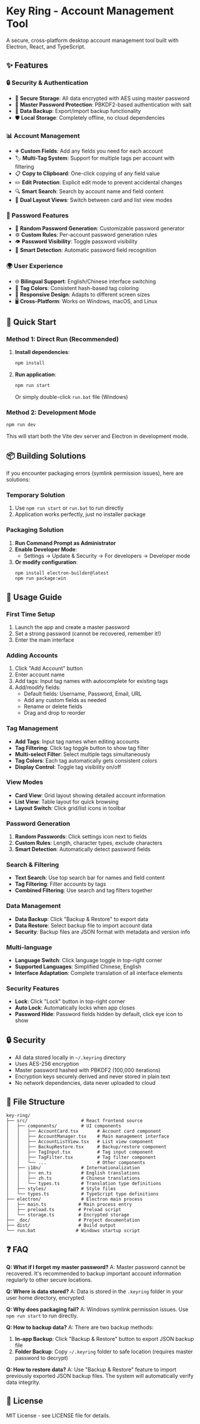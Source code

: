# Key Ring - Account Management Tool

A secure, cross-platform desktop account management tool built with Electron, React, and TypeScript.

## ✨ Features

### 🔒 Security & Authentication
- 🔐 **Secure Storage**: All data encrypted with AES using master password
- 🔑 **Master Password Protection**: PBKDF2-based authentication with salt
- 💾 **Data Backup**: Export/import backup functionality
- 🛡️ **Local Storage**: Completely offline, no cloud dependencies

### 📊 Account Management
- ➕ **Custom Fields**: Add any fields you need for each account
- 🏷️ **Multi-Tag System**: Support for multiple tags per account with filtering
- 📋 **Copy to Clipboard**: One-click copying of any field value
- ✏️ **Edit Protection**: Explicit edit mode to prevent accidental changes
- 🔍 **Smart Search**: Search by account name and field content
- 📱 **Dual Layout Views**: Switch between card and list view modes

### 🎲 Password Features
- 🔄 **Random Password Generation**: Customizable password generator
- ⚙️ **Custom Rules**: Per-account password generation rules
- 👁️ **Password Visibility**: Toggle password visibility
- 🎯 **Smart Detection**: Automatic password field recognition

### 🌍 User Experience
- 🌐 **Bilingual Support**: English/Chinese interface switching
- 🎨 **Tag Colors**: Consistent hash-based tag coloring
- 📱 **Responsive Design**: Adapts to different screen sizes
- 🖥️ **Cross-Platform**: Works on Windows, macOS, and Linux

## 🚀 Quick Start

### Method 1: Direct Run (Recommended)

1. **Install dependencies**:
   ```bash
   npm install
   ```

2. **Run application**:
   ```bash
   npm run start
   ```
   
   Or simply double-click `run.bat` file (Windows)

### Method 2: Development Mode

```bash
npm run dev
```

This will start both the Vite dev server and Electron in development mode.

## 📦 Building Solutions

If you encounter packaging errors (symlink permission issues), here are solutions:

### Temporary Solution
1. Use `npm run start` or `run.bat` to run directly
2. Application works perfectly, just no installer package

### Packaging Solution
1. **Run Command Prompt as Administrator**
2. **Enable Developer Mode**:
   - Settings → Update & Security → For developers → Developer mode
3. **Or modify configuration**:
   ```bash
   npm install electron-builder@latest
   npm run package:win
   ```

## 🎯 Usage Guide

### First Time Setup
1. Launch the app and create a master password
2. Set a strong password (cannot be recovered, remember it!)
3. Enter the main interface

### Adding Accounts
1. Click "Add Account" button
2. Enter account name
3. Add tags: Input tag names with autocomplete for existing tags
4. Add/modify fields:
   - Default fields: Username, Password, Email, URL
   - Add any custom fields as needed
   - Rename or delete fields
   - Drag and drop to reorder

### Tag Management
- **Add Tags**: Input tag names when editing accounts
- **Tag Filtering**: Click tag toggle button to show tag filter
- **Multi-select Filter**: Select multiple tags simultaneously
- **Tag Colors**: Each tag automatically gets consistent colors
- **Display Control**: Toggle tag visibility on/off

### View Modes
- **Card View**: Grid layout showing detailed account information
- **List View**: Table layout for quick browsing
- **Layout Switch**: Click grid/list icons in toolbar

### Password Generation
1. **Random Passwords**: Click settings icon next to fields
2. **Custom Rules**: Length, character types, exclude characters
3. **Smart Detection**: Automatically detect password fields

### Search & Filtering
- **Text Search**: Use top search bar for names and field content
- **Tag Filtering**: Filter accounts by tags
- **Combined Filtering**: Use search and tag filters together

### Data Management
- **Data Backup**: Click "Backup & Restore" to export data
- **Data Restore**: Select backup file to import account data
- **Security**: Backup files are JSON format with metadata and version info

### Multi-language
- **Language Switch**: Click language toggle in top-right corner
- **Supported Languages**: Simplified Chinese, English
- **Interface Adaptation**: Complete translation of all interface elements

### Security Features
- **Lock**: Click "Lock" button in top-right corner
- **Auto Lock**: Automatically locks when app closes
- **Password Hide**: Password fields hidden by default, click eye icon to show

## 🔒 Security

- All data stored locally in `~/.keyring` directory
- Uses AES-256 encryption
- Master password hashed with PBKDF2 (100,000 iterations)
- Encryption keys securely derived and never stored in plain text
- No network dependencies, data never uploaded to cloud

## 📁 File Structure

```
key-ring/
├── src/                    # React frontend source
│   ├── components/         # UI components
│   │   ├── AccountCard.tsx       # Account card component
│   │   ├── AccountManager.tsx    # Main management interface
│   │   ├── AccountListView.tsx   # List view component
│   │   ├── BackupRestore.tsx     # Backup/restore component
│   │   ├── TagInput.tsx          # Tag input component
│   │   ├── TagFilter.tsx         # Tag filter component
│   │   └── ...                   # Other components
│   ├── i18n/               # Internationalization
│   │   ├── en.ts           # English translations
│   │   ├── zh.ts           # Chinese translations
│   │   └── types.ts        # Translation type definitions
│   ├── styles/             # Style files
│   └── types.ts            # TypeScript type definitions
├── electron/               # Electron main process
│   ├── main.ts            # Main process entry
│   ├── preload.ts         # Preload script
│   └── storage.ts         # Encrypted storage
├── _doc/                  # Project documentation
├── dist/                  # Build output
└── run.bat               # Windows startup script
```

## ❓ FAQ

**Q: What if I forget my master password?**
A: Master password cannot be recovered. It's recommended to backup important account information regularly to other secure locations.

**Q: Where is data stored?**
A: Data is stored in the `.keyring` folder in your user home directory, encrypted.

**Q: Why does packaging fail?**
A: Windows symlink permission issues. Use `npm run start` to run directly.

**Q: How to backup data?**
A: There are two backup methods:
1. **In-app Backup**: Click "Backup & Restore" button to export JSON backup file
2. **Folder Backup**: Copy `~/.keyring` folder to safe location (requires master password to decrypt)

**Q: How to restore data?**
A: Use "Backup & Restore" feature to import previously exported JSON backup files. The system will automatically verify data integrity.

## 📄 License

MIT License - see LICENSE file for details.